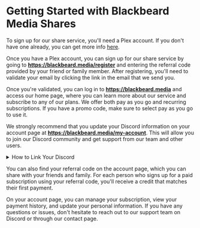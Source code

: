 # Getting Started with Blackbeard Media Shares

To sign up for our share service, you'll need a Plex account. If you don't have one already, you can get more info [here](../plex/getting-started.md).

Once you have a Plex account, you can sign up for our share service by going to **https://blackbeard.media/register** and entering the referral code provided by your friend or family member. After registering, you'll need to validate your email by clicking the link in the email that we send you.

Once you're validated, you can log in to **https://blackbeard.media** and access our home page, where you can learn more about our service and subscribe to any of our plans. We offer both pay as you go and recurring subscriptions. If you have a promo code, make sure to select pay as you go to use it.

We strongly recommend that you update your Discord information on your account page at **https://blackbeard.media/my-account**. This will allow you to join our Discord community and get support from our team and other users.


 <details>
  <summary>How to Link Your Discord</summary>
 <br />
 To update their Discord information, users can go to https://blackbeard.media/my-account and enter their full Discord username, including the #1234 (or their discriminator), and their full Discord User ID. If they are already in our Discord server, they can simply type "!id" in any channel and our bot will DM them with the necessary information. Additionally, a helpful photo guide will be attached for reference. It's important to keep this information up to date so that we can quickly assist with any issues that may arise while using our share service.
 <br />
<figure markdown>
![(../media/discord_share.gif "How to Link Your Discord")](https://docs.blackbeard.media/media/discord_share.gif){ width=750 }
</figure>
  </details>

You can also find your referral code on the account page, which you can share with your friends and family. For each person who signs up for a paid subscription using your referral code, you'll receive a credit that matches their first payment.

On your account page, you can manage your subscription, view your payment history, and update your personal information. If you have any questions or issues, don't hesitate to reach out to our support team on Discord or through our contact page.
